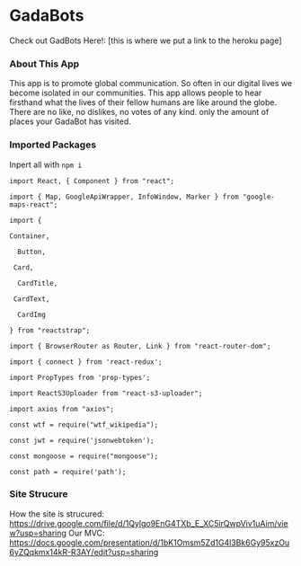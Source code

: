 # GadaBots

Check out GadBots Here!: [this is where we put a link to the heroku page]

### About This App

This app is to promote global communication. So often in our digital lives we become isolated in our communities. This app allows people to hear firsthand what the lives of their fellow humans are like around the globe. There are no like, no dislikes, no votes of any kind. only the amount of places your GadaBot has visited.

### Imported Packages
Inpert all with `npm i`

`import React, { Component } from "react";`

`import { Map, GoogleApiWrapper, InfoWindow, Marker } from "google-maps-react";`

`import {`

  `Container,`
  
`  Button,`
  
 ` Card,`
  
`  CardTitle,`
  
 ` CardText,`
  
`  CardImg`
  
`} from "reactstrap";`

`import { BrowserRouter as Router, Link } from "react-router-dom";`

`import { connect } from 'react-redux';`

`import PropTypes from 'prop-types';`

`import ReactS3Uploader from "react-s3-uploader";`

`import axios from "axios";`

`const wtf = require("wtf_wikipedia");`

`const jwt = require('jsonwebtoken');`

`const mongoose = require("mongoose");`

`const path = require('path');`
 
 
### Site Strucure
How the site is strucured: https://drive.google.com/file/d/1Qylgo9EnG4TXb_E_XC5irQwpViv1uAim/view?usp=sharing
Our MVC: https://docs.google.com/presentation/d/1bK1Omsm5Zd1G4l3Bk6Gy95xzOu6yZQqkmx14kR-R3AY/edit?usp=sharing

